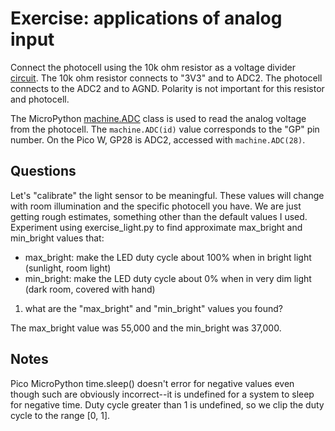 # Exercise: applications of analog input

Connect the photocell using the 10k ohm resistor as a voltage divider
[circuit](../doc/photocell.md).
The 10k ohm resistor connects to "3V3" and to ADC2.
The photocell connects to the ADC2 and to AGND.
Polarity is not important for this resistor and photocell.

The MicroPython
[machine.ADC](https://docs.micropython.org/en/latest/library/machine.ADC.html)
class is used to read the analog voltage from the photocell.
The `machine.ADC(id)` value corresponds to the "GP" pin number.
On the Pico W, GP28 is ADC2, accessed with `machine.ADC(28)`.

## Questions

Let's "calibrate" the light sensor to be meaningful.
These values will change with room illumination and the specific photocell you have.
We are just getting rough estimates, something other than the default values I used.
Experiment using exercise_light.py to find approximate max_bright and min_bright values that:

* max_bright: make the LED duty cycle about 100% when in bright light (sunlight, room light)
* min_bright: make the LED duty cycle about 0% when in very dim light (dark room, covered with hand)

1. what are the "max_bright" and "min_bright" values you found?

The max_bright value was 55,000 and the min_bright was 37,000.

## Notes

Pico MicroPython time.sleep() doesn't error for negative values even though such are obviously incorrect--it is undefined for a system to sleep for negative time.
Duty cycle greater than 1 is undefined, so we clip the duty cycle to the range [0, 1].
